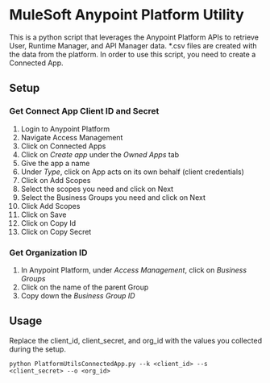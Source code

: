 # MuleSoft Anypoint Platform Utility

This is a python script that leverages the Anypoint Platform APIs to retrieve User, Runtime Manager, and API Manager data. *.csv files are created with the data from the platform. In order to use this script, you need to create a Connected App.

## Setup

### Get Connect App Client ID and Secret
1. Login to Anypoint Platform
2. Navigate Access Management
3. Click on Connected Apps
4. Click on *Create app* under the *Owned Apps* tab
5. Give the app a name
6. Under *Type*, click on App acts on its own behalf (client credentials)
7. Click on Add Scopes
8. Select the scopes you need and click on Next
9. Select the Business Groups you need and click on Next
10. Click Add Scopes
11. Click on Save
12. Click on Copy Id
13. Click on Copy Secret

### Get Organization ID
1. In Anypoint Platform, under *Access Management*, click on *Business Groups*
2. Click on the name of the parent Group
3. Copy down the *Business Group ID* 

## Usage

Replace the client_id, client_secret, and org_id with the values you collected during the setup.

```python PlatformUtilsConnectedApp.py --k <client_id> --s <client_secret> --o <org_id>```